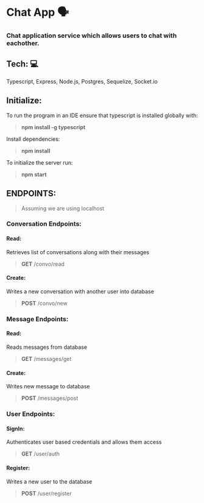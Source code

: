 # Chat App 🗣️

### Chat application service which allows users to chat with eachother.

## Tech: 💻
Typescript, Express, Node.js, Postgres, Sequelize, Socket.io


## Initialize:
To run the program in an IDE ensure that typescript is installed globally with:
>**npm install -g typescript**

Install dependencies:
>**npm install**

To initialize the server run:
>**npm start**

## ENDPOINTS:
>Assuming we are using localhost
### Conversation Endpoints:
#### Read:
Retrieves list of conversations along with their messages
>**GET** /convo/read
#### Create:
Writes a new conversation with another user into database
>**POST** /convo/new
### Message Endpoints:
#### Read:
Reads messages from database
>**GET** /messages/get
#### Create:
Writes new message to database
>**POST** /messages/post

### User Endpoints:
#### SignIn:
Authenticates user based credentials and allows them access
>**GET** /user/auth
#### Register:
Writes a new user to the database
>**POST** /user/register
